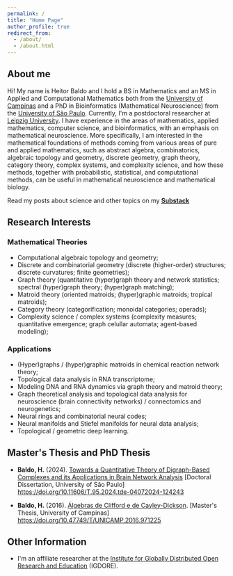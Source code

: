 ```yaml
---
permalink: /
title: "Home Page"
author_profile: true
redirect_from: 
  - /about/
  - /about.html
---
```



## About me

Hi! My name is Heitor Baldo and I hold a BS in Mathematics and an MS in Applied and Computational Mathematics both from the [University of Campinas](https://www.unicamp.br/en) and a PhD in Bioinformatics (Mathematical Neuroscience) from the [University of São Paulo](https://www5.usp.br/). Currently, I'm a postdoctoral researcher at [Leipzig University](https://www.uni-leipzig.de/en). I have experience in the areas of mathematics, applied mathematics, computer science, and bioinformatics, with an emphasis on mathematical neuroscience. More specifically, I am interested in the mathematical foundations of methods coming from various areas of pure and applied mathematics, such as abstract algebra, combinatorics, algebraic topology and geometry, discrete geometry, graph theory, category theory, complex systems, and complexity science, and how these methods, together with probabilistic, statistical, and computational methods, can be useful in mathematical neuroscience and mathematical biology. 



<!-- <div class="notice--info"> <!-- class="notice--warning" -->
<!-- You may find a short version of my CV <a href=""><strong>here</strong></a>.-->
<!-- </div>-->


<div class="notice--info"> <!-- class="notice--warning" -->
 Read my posts about science and other topics on my <a href="https://substack.com/@actuallyheitor" target="blank"><strong>Substack</strong></a>
</div>




## Research Interests

### Mathematical Theories

* Computational algebraic topology and geometry;
* Discrete and combinatorial geometry (discrete (higher-order) structures; discrete curvatures; finite geometries);
* Graph theory (quantitative (hyper)graph theory and network statistics; spectral (hyper)graph theory; (hyper)graph matching);
* Matroid theory (oriented matroids; (hyper)graphic matroids; tropical matroids); 
* Category theory (categorification; monoidal categories; operads);
* Complexity science / complex systems (complexity measures; quantitative emergence; graph celullar automata; agent-based modeling);

### Applications 

* (Hyper)graphs / (hyper)graphic matroids in chemical reaction network theory;
* Topological data analysis in RNA transcriptome;
* Modeling DNA and RNA dynamics via graph theory and matroid theory;
* Graph theoretical analysis and topological data analysis for neuroscience (brain connectivity networks) / connectomics and neurogenetics;
* Neural rings and combinatorial neural codes;
* Neural manifolds and Stiefel manifolds for neural data analysis;
* Topological / geometric deep learning.


## Master's Thesis and PhD Thesis


* **Baldo, H.** (2024). [Towards a Quantitative Theory of Digraph-Based Complexes and its Applications in Brain Network Analysis](https://arxiv.org/pdf/2409.09862) [Doctoral Dissertation, University of São Paulo] https://doi.org/10.11606/T.95.2024.tde-04072024-124243

* **Baldo, H.** (2016). [Álgebras de Clifford e de Cayley-Dickson](/files/BaldoHeitor_MP.pdf). [Master's Thesis, University of Campinas] https://doi.org/10.47749/T/UNICAMP.2016.971225



## Other Information

* I'm an affiliate researcher at the [Institute for Globally Distributed Open Research and Education](https://igdore.org/) (IGDORE).
